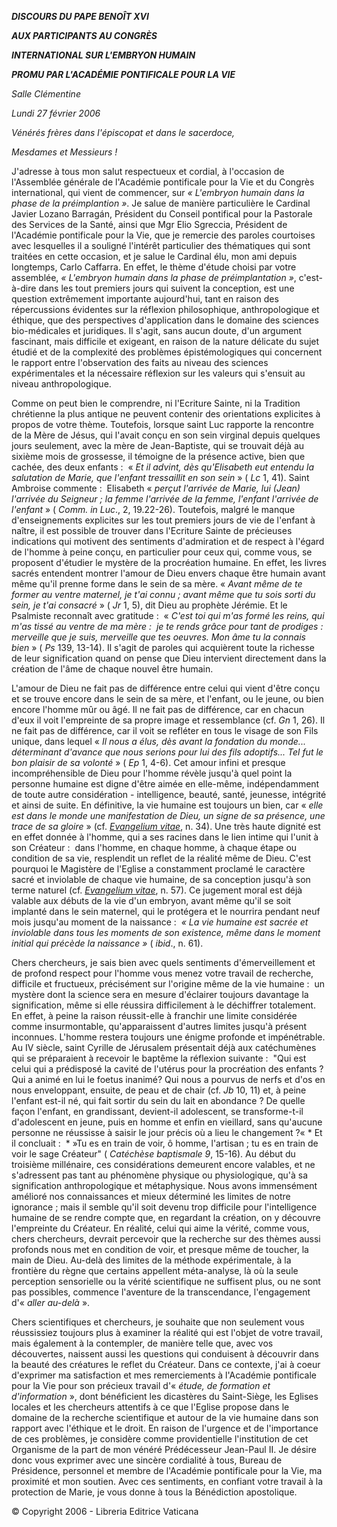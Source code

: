 ***DISCOURS DU PAPE BENOÎT XVI***

***AUX PARTICIPANTS AU CONGRÈS***

***INTERNATIONAL SUR L'EMBRYON HUMAIN***

***PROMU PAR L'ACADÉMIE PONTIFICALE POUR LA VIE***

*Salle Clémentine*

*Lundi 27 février 2006*

*Vénérés frères dans l'épiscopat et dans le sacerdoce,*

*Mesdames et Messieurs !*

J'adresse à tous mon salut respectueux et cordial, à l'occasion de l'Assemblée générale de l'Académie pontificale pour la Vie et du Congrès international, qui vient de commencer, sur *« *L'embryon humain dans la phase de la préimplantion* »*. Je salue de manière particulière le Cardinal Javier Lozano Barragán, Président du Conseil pontifical pour la Pastorale des Services de la Santé, ainsi que Mgr Elio Sgreccia, Président de l'Académie pontificale pour la Vie, que je remercie des paroles courtoises avec lesquelles il a souligné l'intérêt particulier des thématiques qui sont traitées en cette occasion, et je salue le Cardinal élu, mon ami depuis longtemps, Carlo Caffarra. En effet, le thème d'étude choisi par votre assemblée, *« *L'embryon humain dans la phase de préimplantation* »*, c'est-à-dire dans les tout premiers jours qui suivent la conception, est une question extrêmement importante aujourd'hui, tant en raison des répercussions évidentes sur la réflexion philosophique, anthropologique et éthique, que des perspectives d'application dans le domaine des sciences bio-médicales et juridiques. Il s'agit, sans aucun doute, d'un argument fascinant, mais difficile et exigeant, en raison de la nature délicate du sujet étudié et de la complexité des problèmes épistémologiques qui concernent le rapport entre l'observation des faits au niveau des sciences expérimentales et la nécessaire réflexion sur les valeurs qui s'ensuit au niveau anthropologique.

Comme on peut bien le comprendre, ni l'Ecriture Sainte, ni la Tradition chrétienne la plus antique ne peuvent contenir des orientations explicites à propos de votre thème. Toutefois, lorsque saint Luc rapporte la rencontre de la Mère de Jésus, qui l'avait conçu en son sein virginal depuis quelques jours seulement, avec la mère de Jean-Baptiste, qui se trouvait déjà au sixième mois de grossesse, il témoigne de la présence active, bien que cachée, des deux enfants :  « *Et il advint, dès qu'Elisabeth eut entendu la salutation de Marie, que l'enfant tressaillit en son sein* » ( *Lc* 1, 41). Saint  Ambroise commente :  Elisabeth « *perçut l'arrivée de Marie, lui (Jean) l'arrivée du Seigneur ; la femme l'arrivée de la femme, l'enfant l'arrivée de l'enfant* » ( *Comm. in Luc*., 2, 19.22-26). Toutefois, malgré le manque d'enseignements explicites sur les tout premiers jours de vie de l'enfant à naître, il est possible de trouver dans l'Ecriture Sainte de précieuses indications qui motivent des sentiments d'admiration et de respect à l'égard de l'homme à peine conçu, en particulier pour ceux qui, comme vous, se proposent d'étudier le mystère de la procréation humaine. En effet, les livres sacrés entendent montrer l'amour de Dieu envers chaque être humain avant même qu'il prenne forme dans le sein de sa mère. « *Avant même de te former au ventre maternel, je t'ai connu ; avant même que tu sois sorti du sein, je t'ai consacré* » ( *Jr* 1, 5), dit Dieu au prophète Jérémie. Et le Psalmiste reconnaît avec gratitude :  « *C'est toi qui m'as formé les reins, qui m'as tissé au ventre de ma mère :  je te rends grâce pour tant de prodiges :  merveille que je suis, merveille que tes oeuvres. Mon âme tu la connais bien* » ( *Ps* 139, 13-14). Il s'agit de paroles qui acquièrent toute la richesse de leur signification quand on pense que Dieu intervient directement dans la création de l'âme de chaque nouvel être humain.

L'amour de Dieu ne fait pas de différence entre celui qui vient d'être conçu et se trouve encore dans le sein de sa mère, et l'enfant, ou le jeune, ou bien encore l'homme mûr ou âgé. Il ne fait pas de différence, car en chacun d'eux il voit l'empreinte de sa propre image et ressemblance (cf. *Gn* 1, 26). Il ne fait pas de différence, car il voit se refléter en tous le visage de son Fils unique, dans lequel « *Il nous a élus, dès avant la fondation du monde... déterminant d'avance que nous serions pour lui des fils adoptifs... Tel fut le bon plaisir de sa volonté* » ( *Ep* 1, 4-6). Cet amour infini et presque incompréhensible de Dieu pour l'homme révèle jusqu'à quel point la personne humaine est digne d'être aimée en elle-même, indépendamment de toute autre considération - intelligence, beauté, santé, jeunesse, intégrité et ainsi de suite. En définitive, la vie humaine est toujours un bien, car « *elle est dans le monde une manifestation de Dieu, un signe de sa présence, une trace de sa gloire* » (cf. *[Evangelium vitae](/content/john-paul-ii/fr/encyclicals/documents/hf_jp-ii_enc_25031995_evangelium-vitae.html)*, n. 34). Une très haute dignité est en effet donnée à l'homme, qui a ses racines dans le lien intime qui l'unit à son Créateur :  dans l'homme, en chaque homme, à chaque étape ou condition de sa vie, resplendit un reflet de la réalité même de Dieu. C'est pourquoi le Magistère de l'Eglise a constamment proclamé le caractère sacré et inviolable de chaque vie humaine, de sa conception jusqu'à son terme naturel (cf. *[Evangelium vitae](/content/john-paul-ii/fr/encyclicals/documents/hf_jp-ii_enc_25031995_evangelium-vitae.html)*, n. 57). Ce jugement moral est déjà valable aux débuts de la vie d'un embryon, avant même qu'il se soit implanté dans le sein maternel, qui le protégera et le nourrira pendant neuf mois jusqu'au moment de la naissance :  *« *La vie humaine est sacrée et inviolable dans tous les moments de son existence, même dans le moment initial qui précède la naissance* »* ( *ibid*., n. 61).

Chers chercheurs, je sais bien avec quels sentiments d'émerveillement et de profond respect pour l'homme vous menez votre travail de recherche, difficile et fructueux, précisément sur l'origine même de la vie humaine :  un mystère dont la science sera en mesure d'éclairer toujours davantage la signification, même si elle réussira difficilement à le déchiffrer totalement. En effet, à peine la raison réussit-elle à franchir une limite considérée comme insurmontable, qu'apparaissent d'autres limites jusqu'à présent inconnues. L'homme restera toujours une énigme profonde et impénétrable. Au IV siècle, saint Cyrille de Jérusalem présentait déjà aux catéchumènes qui se préparaient à recevoir le baptême la réflexion suivante :  "Qui est celui qui a prédisposé la cavité de l'utérus pour la procréation des enfants ? Qui a animé en lui le foetus inanimé? Qui nous a pourvus de nerfs et d'os en nous enveloppant, ensuite, de peau et de chair (cf. *Jb* 10, 11) et, à peine l'enfant est-il né, qui fait sortir du sein du lait en abondance ? De quelle façon l'enfant, en grandissant, devient-il adolescent, se transforme-t-il d'adolescent en jeune, puis en homme et enfin en vieillard, sans qu'aucune personne ne réussisse à saisir le jour précis où a lieu le changement ?« * Et il concluait :  * »Tu es en train de voir, ô homme, l'artisan ; tu es en train de voir le sage Créateur" ( *Catéchèse baptismale 9*, 15-16). Au début du troisième millénaire, ces considérations demeurent encore valables, et ne s'adressent pas tant au phénomène physique ou physiologique, qu'à sa signification anthropologique et métaphysique. Nous avons immensément amélioré nos connaissances et mieux déterminé les limites de notre ignorance ; mais il semble qu'il soit devenu trop difficile pour l'intelligence humaine de se rendre compte que, en regardant la création, on y découvre l'empreinte du Créateur. En réalité, celui qui aime la vérité, comme vous, chers chercheurs, devrait percevoir que la recherche sur des thèmes aussi profonds nous met en condition de voir, et presque même de toucher, la main de Dieu. Au-delà des limites de la méthode expérimentale, à la frontière du règne que certains appellent méta-analyse, là où la seule perception sensorielle ou la vérité scientifique ne suffisent plus, ou ne sont pas possibles, commence l'aventure de la transcendance, l'engagement d'« *aller au-delà* ».

Chers scientifiques et chercheurs, je souhaite que non seulement vous réussissiez toujours plus à examiner la réalité qui est l'objet de votre travail, mais également à la contempler, de manière telle que, avec vos découvertes, naissent aussi les questions qui conduisent à découvrir dans la beauté des créatures le reflet du Créateur. Dans ce contexte, j'ai à coeur d'exprimer ma satisfaction et mes remerciements à l'Académie pontificale pour la Vie pour son précieux travail d'« *étude, de formation et d'information* », dont bénéficient les dicastères du Saint-Siège, les Eglises locales et les chercheurs attentifs à ce que l'Eglise propose dans le domaine de la recherche scientifique et autour de la vie humaine dans son rapport avec l'éthique et le droit. En raison de l'urgence et de l'importance de ces problèmes, je considère comme providentielle l'institution de cet Organisme de la part de mon vénéré Prédécesseur Jean-Paul II. Je désire donc vous exprimer avec une sincère cordialité à tous, Bureau de Présidence, personnel et membre de l'Académie pontificale pour la Vie, ma proximité et mon soutien. Avec ces sentiments, en confiant votre travail à la protection de Marie, je vous donne à tous la Bénédiction apostolique.

© Copyright 2006 - Libreria Editrice Vaticana